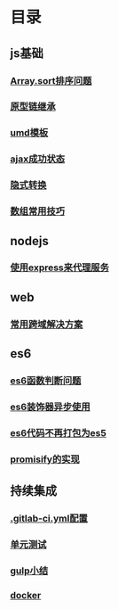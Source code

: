 <!-- --- -->
<!-- sidebar: false -->
<!-- --- -->

# 目录

## js基础 ##
### [Array.sort排序问题](./js/common/sort)
### [原型链继承](./js/common/prototype)
### [umd模板](./js/common/umd)
### [ajax成功状态](./js/common/ajax)
### [隐式转换](./js/common/equal)
### [数组常用技巧](./js/common/array)

## nodejs ##
### [使用express来代理服务](./js/nodejs/express)

## web ##
### [常用跨域解决方案](./web/cors)

## es6 ##
### [es6函数判断问题](./js/es6/func)
### [es6装饰器异步使用](./js/es6/descriptor)
### [es6代码不再打包为es5](./js/es6/es5)
### [promisify的实现](./js/es6/promisify)

## 持续集成
### [.gitlab-ci.yml配置](./cicd/gitlab.html)
### [单元测试](./cicd/test.html)
### [gulp小结](./cicd/gulp.html)
### [docker](./cicd/docker.html)


